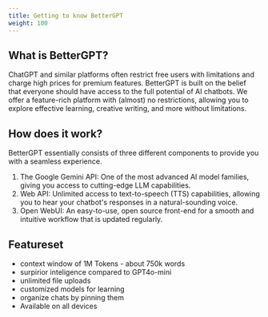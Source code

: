 ```yaml
---
title: Getting to know BetterGPT
weight: 100
---
```

## What is BetterGPT?
ChatGPT and similar platforms often restrict free users with limitations and charge high prices for premium features.
BetterGPT is built on the belief that everyone should have access to the full potential of AI chatbots. We offer a feature-rich platform with (almost) no restrictions, allowing you to explore effective learning, creative writing, and more without limitations.

## How does it work?
BetterGPT essentially consists of three different components to provide you with a seamless experience.
1. The Google Gemini API: One of the most advanced AI model families, giving you access to cutting-edge LLM capabilities.
2. Web API: Unlimited access to text-to-speech (TTS) capabilities, allowing you to hear your chatbot's responses in a natural-sounding voice.
3. Open WebUI: An easy-to-use, open source front-end for a smooth and intuitive workflow that is updated regularly.

## Featureset
- context window of 1M Tokens - about 750k words
- surpirior inteligence compared to GPT4o-mini
- unlimited file uploads
- customized models for learning
- organize chats by pinning them
- Available on all devices
